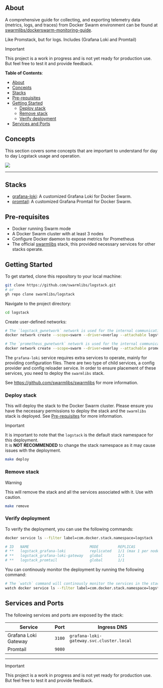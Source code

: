 ## About

A comprehensive guide for collecting, and exporting telemetry data (metrics, logs, and traces) from Docker Swarm environment can be found at [swarmlibs/dockerswarm-monitoring-guide](https://github.com/swarmlibs/dockerswarm-monitoring-guide).

Like Promstack, but for logs. Includes (Grafana Loki and Promtail)

> [!IMPORTANT]
> This project is a work in progress and is not yet ready for production use.
> But feel free to test it and provide feedback.

**Table of Contents**:
- [About](#about)
- [Concepts](#concepts)
- [Stacks](#stacks)
- [Pre-requisites](#pre-requisites)
- [Getting Started](#getting-started)
  - [Deploy stack](#deploy-stack)
  - [Remove stack](#remove-stack)
  - [Verify deployment](#verify-deployment)
- [Services and Ports](#services-and-ports)

## Concepts

This section covers some concepts that are important to understand for day to day Logstack usage and operation.

<picture>
  <source media="(prefers-color-scheme: dark)" srcset="https://github.com/swarmlibs/logstack/assets/4363857/7a23f4ab-9eff-49a3-af87-bc6810a41afe">
  <source media="(prefers-color-scheme: light)" srcset="https://github.com/swarmlibs/logstack/assets/4363857/61e98272-c65e-4a05-8488-8a3256544f59">
  <img src="https://github.com/swarmlibs/logstack/assets/4363857/61e98272-c65e-4a05-8488-8a3256544f59">
</picture>

---

## Stacks

- [grafana-loki](https://github.com/swarmlibs/grafana-loki): A customized Grafana Loki for Docker Swarm.
- [promtail](https://github.com/swarmlibs/promtail): A customized Grafana Promtail for Docker Swarm.

## Pre-requisites

- Docker running Swarm mode
- A Docker Swarm cluster with at least 3 nodes
- Configure Docker daemon to expose metrics for Prometheus
- The official [swarmlibs](https://github.com/swarmlibs/swarmlibs) stack, this provided necessary services for other stacks operate.

## Getting Started

To get started, clone this repository to your local machine:

```sh
git clone https://github.com/swarmlibs/logstack.git
# or
gh repo clone swarmlibs/logstack
```

Navigate to the project directory:

```sh
cd logstack
```

Create user-defined networks:

```sh
# The `logstack_gwnetwork` network is used for the internal communication between the Grafana Loki & Promtail.
docker network create --scope=swarm --driver=overlay --attachable logstack_gwnetwork

# The `prometheus_gwnetwork` network is used for the internal communication between the Prometheus Server, exporters and other agents.
docker network create --scope=swarm --driver=overlay --attachable prometheus_gwnetwork
```

The `grafana-loki` service requires extra services to operate, mainly for providing configuration files. There are two type of child services, a config provider and config reloader service. In order to ensure placement of these services, you need to deploy the `swarmlibs` stack.

See https://github.com/swarmlibs/swarmlibs for more information.

### Deploy stack

This will deploy the stack to the Docker Swarm cluster. Please ensure you have the necessary permissions to deploy the stack and the `swarmlibs` stack is deployed. See [Pre-requisites](#pre-requisites) for more information.

> [!IMPORTANT]
> It is important to note that the `logstack` is the default stack namespace for this deployment.  
> It is **NOT RECOMMENDED** to change the stack namespace as it may cause issues with the deployment.

```sh
make deploy
```

### Remove stack

> [!WARNING]
> This will remove the stack and all the services associated with it. Use with caution.

```sh
make remove
```

### Verify deployment

To verify the deployment, you can use the following commands:

```sh
docker service ls --filter label=com.docker.stack.namespace=logstack

# ID   NAME                            MODE         REPLICAS               IMAGE
# **   logstack_grafana-loki           replicated   1/1 (max 1 per node)   swarmlibs/grafana-loki:main
# **   logstack_grafana-loki-gateway   global       1/1                    swarmlibs/docker-task-proxy:main
# **   logstack_promtail               global       1/1                    swarmlibs/promtail:main
```

You can continously monitor the deployment by running the following command:

```sh
# The `watch` command will continously monitor the services in the stack and update the output every 2 seconds.
watch docker service ls --filter label=com.docker.stack.namespace=logstack
```

## Services and Ports

The following services and ports are exposed by the stack:

| Service              | Port    | Ingress DNS                              |
| -------------------- | ------- | ---------------------------------------- |
| Grafana Loki Gateway | `3100`  | `grafana-loki-gateway.svc.cluster.local` |
| Promtail             | `9080`  |                                          |

---

> [!IMPORTANT]
> This project is a work in progress and is not yet ready for production use.
> But feel free to test it and provide feedback.
